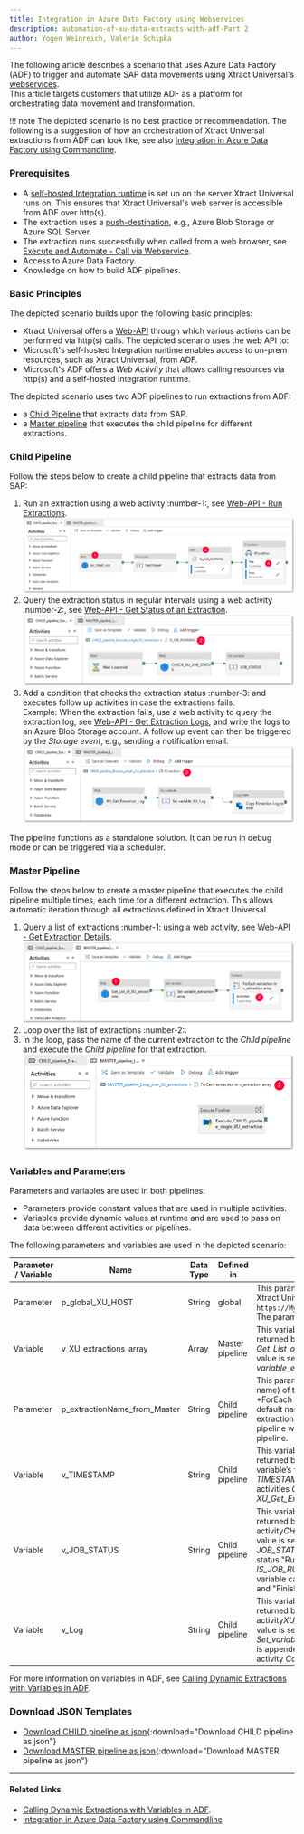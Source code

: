 ```yaml
---
title: Integration in Azure Data Factory using Webservices
description: automation-of-xu-data-extracts-with-adf-Part 2
author: Yogen Weinreich, Valerie Schipka
---
```



The following article describes a scenario that uses Azure Data Factory (ADF) to trigger and automate SAP data movements using Xtract Universal's [webservices](https://help.theobald-software.com/en/xtract-universal/execute-and-automate-extractions/call-via-webservice). <br>
This article targets customers that utilize ADF as a platform for orchestrating data movement and transformation. <br>

!!! note
    The depicted scenario is no best practice or recommendation.
    The following is a suggestion of how an orchestration of Xtract Universal extractions from ADF can look like, see also [Integration in Azure Data Factory using Commandline](adf-integration-using-command-line).


### Prerequisites

- A [self-hosted Integration runtime](https://docs.microsoft.com/EN-US/azure/data-factory/create-self-hosted-integration-runtime#create-a-self-hosted-ir-via-azure-data-factory-ui) is set up on the server Xtract Universal runs on. 
This ensures that Xtract Universal's web server is accessible from ADF over http(s).   
- The extraction uses a [push-destination](https://help.theobald-software.com/en/xtract-universal/destinations#pull-and-push-destinations), e.g., Azure Blob Storage or Azure SQL Server.<br> 
- The extraction runs successfully when called from a web browser, see [Execute and Automate - Call via Webservice](https://help.theobald-software.com/en/xtract-universal/execute-and-automate-extractions/call-via-webservice).
- Access to Azure Data Factory.
- Knowledge on how to build ADF pipelines.

### Basic Principles

The depicted scenario builds upon the following basic principles:

- Xtract Universal offers a [Web-API](https://help.theobald-software.com/en/xtract-universal/web-api) through which various actions can be performed via http(s) calls. The depicted scenario uses the web API to:
- Microsoft's self-hosted Integration runtime enables access to on-prem resources, such as Xtract Universal, from ADF.
- Microsoft's ADF offers a *Web Activity* that allows calling resources via http(s) and a self-hosted Integration runtime.

The depicted scenario uses two ADF pipelines to run extractions from ADF:
- a [Child Pipeline](#child-pipeline) that extracts data from SAP.
- a [Master pipeline](#master-pipeline) that executes the child pipeline for different extractions.<br>

### Child Pipeline

Follow the steps below to create a child pipeline that extracts data from SAP:

1. Run an extraction using a web activity :number-1:, see [Web-API - Run Extractions](https://help.theobald-software.com/en/xtract-universal/web-api#run-extractions).<br>
![XU_ADF_global_parameter](../assets/images/xu/articles/xu_ADF_2_Child_pipeline.png)
2. Query the extraction status in regular intervals using a web activity :number-2:, see [Web-API - Get Status of an Extraction](https://help.theobald-software.com/en/xtract-universal/web-api#get-status-of-an-extraction). <br>
![XU_ADF_global_parameter](../assets/images/xu/articles/xu_ADF_2_Child_pipeline_Check_Status.png)
3. Add a condition that checks the extraction status :number-3: and executes follow up activities in case the extractions fails.<br>
Example: When the extraction fails, use a web activity to query the extraction log, see [Web-API - Get Extraction Logs](https://help.theobald-software.com/en/xtract-universal/web-api#get-extraction-logs), and write the logs to an Azure Blob Storage account. 
A follow up event can then be triggered by the *Storage event*, e.g., sending a notification email.<br>
![XU_ADF_global_parameter](../assets/images/xu/articles/xu_ADF_2_Child_pipeline_write_Log.png)

The pipeline functions as a standalone solution. It can be run in debug mode or can be triggered via a scheduler. 

### Master Pipeline

Follow the steps below to create a master pipeline that executes the child pipeline multiple times, each time for a different extraction.
This allows automatic iteration through all extractions defined in Xtract Universal. 

1. Query a list of extractions :number-1: using a web activity, see [Web-API - Get Extraction Details](https://help.theobald-software.com/en/xtract-universal/web-api#get-extraction-details).<br>
![XU_ADF_global_parameter](../assets/images/xu/articles/xu_ADF_2_Master_pipeline.png)
2. Loop over the list of extractions :number-2:. 
3. In the loop, pass the name of the current extraction to the *Child pipeline* and execute the *Child pipeline* for that extraction.<br>
![XU_ADF_global_parameter](../assets/images/xu/articles/xu_ADF_2_Master_pipeline_ForEachLoop.png)


### Variables and Parameters

Parameters and variables are used in both pipelines:
- Parameters provide constant values that are used in multiple activities. 
- Variables provide dynamic values at runtime and are used to pass on data between different activities or pipelines.

The following parameters and variables are used in the depicted scenario:

| Parameter / Variable| Name                        | Data Type | Defined in      | Description                                                                                                                                                                                      |
|--------------------|------------------------------|-----------|-----------------|--------------------------------------------------------------------------------------------------------------------------------------------------------------------------------------------------|
| Parameter          | p_global_XU_HOST             | String    | global          | This parameter contains the base URL of the Xtract Universal webserver, here: `https://MyOnPremXuServer.theobald.local:8165`. The parameter is used in every Web Activity.                       |
| Variable           | v_XU_extractions_array       | Array     | Master pipeline | This variable stores the list of XU extractions returned by *Web* activity *Get_List_of_XU_extractions*. The variable's value is set in the *Set variable* activity *Set variable_extraction array*. |
| Parameter          | p_extractionName_from_Master | String    | Child pipeline  | This parameter takes on the value (extraction name) of the current iteration *For Each* activity *ForEach extraction in v_extraction array. As a default name, you assign a name of an extraction. This allows running the Child pipeline w/o being triggered from the Master pipeline.                                                         |
| Variable           | v_TIMESTAMP                  | String    | Child pipeline  | This variable stores the extraction's timestamp returned by *Web* activity *XU_START_JOB*. The variable’s value is set in the *Set variable* activity *TIMESTAMP*. The variable is later used in *Web* activities *CHECK_XU_JOB_STATUS* and *XU_Get_Extraction_Log*.         |
| Variable           | v_JOB_STATUS                 | String    | Child pipeline  | This variable stores the extraction's run status returned by *Web* activity*CHECK_XU_JOB_STATUS*. The variable’s value is set in the *Set variable* activity *JOB_STATUS*. As long as the variable has the status "Running", the *Until* activity *IS_JOB_RUNNING* is executed. Other values this variable can can have are "FinishedNoErrors" and "FinishedErrors".                                                                                                                                                                                                   |
| Variable           | v_Log                        | String    | Child pipeline  |This variable stores the extraction's log returned by *Web* activity*XU_Get_Extraction_Log*. The variable’s value is set in the *Set variable* activity *Set_variable_XU_Log*. The value of this variable is appended to the log file in the *Copy data* activity *Copy Extraction Log to Blob*.                                                                                                                                                                                                  |

For more information on variables in ADF, see [Calling Dynamic Extractions with Variables in ADF](./calling-dynamic-extractions-with-variables-in-adf).

### Download JSON Templates

- [Download CHILD pipeline as json](/files/xu/CHILD_pipeline_Execute_single_XU_extraction.json){:download="Download CHILD pipeline as json"}
- [Download MASTER pipeline as json](/files/xu/MASTER_pipeline_Loop_over_XU_extractions.json){:download="Download MASTER pipeline as json"}

*****
#### Related Links
- [Calling Dynamic Extractions with Variables in ADF](./calling-dynamic-extractions-with-variables-in-adf).
- [Integration in Azure Data Factory using Commandline](adf-integration-using-command-line)
